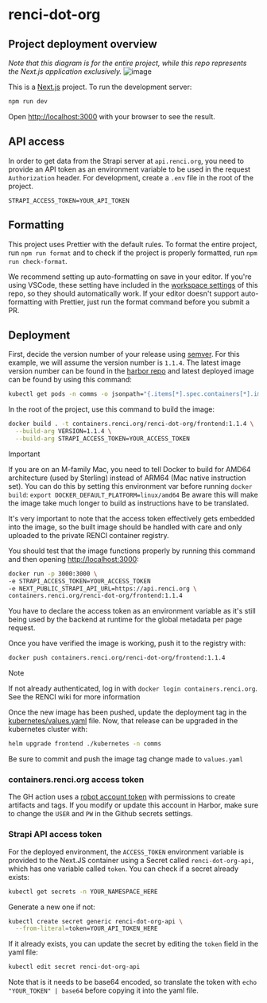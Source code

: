 # renci-dot-org

## Project deployment overview

_Note that this diagram is for the entire project, while this repo represents the Next.js application exclusively._
![image](https://github.com/mbwatson/renci-dot-org/assets/16181779/26d297d4-867d-4cdc-90b8-6ad3088a3b14)

This is a [Next.js](https://nextjs.org/) project. To run the development server:

```bash
npm run dev
```

Open [http://localhost:3000](http://localhost:3000) with your browser to see the result.

## API access

In order to get data from the Strapi server at `api.renci.org`, you need to provide an API token as an environment variable to be used in the request `Authorization` header. For development, create a `.env` file in the root of the project.

```env
STRAPI_ACCESS_TOKEN=YOUR_API_TOKEN
```

## Formatting

This project uses Prettier with the default rules. To format the entire project, run `npm run format` and to check if the project is properly formatted, run `npm run check-format`.

We recommend setting up auto-formatting on save in your editor. If you're using VSCode, these setting have included in the [workspace settings](./.vscode/settings.json) of this repo, so they should automatically work. If your editor doesn't support auto-formatting with Prettier, just run the format command before you submit a PR.

## Deployment

<!-- This is  -->
<!-- This project contains a [Github Action workflow](./.github/workflows/build-image-and-push.yaml) to build and push the image to the [RENCI container registry](containers.renci.org) with a [Dockerfile](./Dockerfile). The script will automatically run on a new release, and the release name is used as the image tag. -->

First, decide the version number of your release using [semver](https://semver.org/). For this example, we will assume the version number is `1.1.4`. The latest image version number can be found in the [harbor repo](https://containers.renci.org/harbor/projects/34/repositories/frontend/artifacts-tab) and latest deployed image can be found by using this command:

```bash
kubectl get pods -n comms -o jsonpath="{.items[*].spec.containers[*].image}" -l app.kubernetes.io/name=renci-dot-org-frontend
```

In the root of the project, use this command to build the image:

```bash
docker build . -t containers.renci.org/renci-dot-org/frontend:1.1.4 \
  --build-arg VERSION=1.1.4 \
  --build-arg STRAPI_ACCESS_TOKEN=YOUR_ACCESS_TOKEN
```

> [!IMPORTANT]  
> If you are on an M-family Mac, you need to tell Docker to build for AMD64 architecture (used by Sterling) instead of ARM64 (Mac native instruction set). You can do this by setting this environment var before running `docker build`:
> `export DOCKER_DEFAULT_PLATFORM=linux/amd64`
> Be aware this will make the image take much longer to build as instructions have to be translated.

It's very important to note that the access token effectively gets embedded into the image, so the built image should be handled with care and only uploaded to the private RENCI container registry.

You should test that the image functions properly by running this command and then opening [http://localhost:3000](http://localhost:3000):

```bash
docker run -p 3000:3000 \
-e STRAPI_ACCESS_TOKEN=YOUR_ACCESS_TOKEN
-e NEXT_PUBLIC_STRAPI_API_URL=https://api.renci.org \
containers.renci.org/renci-dot-org/frontend:1.1.4
```

You have to declare the access token as an environment variable as it's still being used by the backend at runtime for the global metadata per page request.

Once you have verified the image is working, push it to the registry with:

```bash
docker push containers.renci.org/renci-dot-org/frontend:1.1.4
```

> [!NOTE]
> If not already authenticated, log in with `docker login containers.renci.org`. See the RENCI wiki for more information

Once the new image has been pushed, update the deployment tag in the [kubernetes/values.yaml](/kubernetes/values.yaml) file. Now, that release can be upgraded in the kubernetes cluster with:

```bash
helm upgrade frontend ./kubernetes -n comms
```

Be sure to commit and push the image tag change made to `values.yaml`

### containers.renci.org access token

The GH action uses a [robot account token](https://goharbor.io/docs/1.10/working-with-projects/project-configuration/create-robot-accounts/) with permissions to create artifacts and tags. If you modify or update this account in Harbor, make sure to change the `USER` and `PW` in the Github secrets settings.

### Strapi API access token

For the deployed environment, the `ACCESS_TOKEN` environment variable is provided to the Next.JS container using a Secret called `renci-dot-org-api`, which has one variable called `token`. You can check if a secret already exists:

```bash
kubectl get secrets -n YOUR_NAMESPACE_HERE
```

Generate a new one if not:

```bash
kubectl create secret generic renci-dot-org-api \
  --from-literal=token=YOUR_API_TOKEN_HERE
```

If it already exists, you can update the secret by editing the `token` field in the yaml file:

```bash
kubectl edit secret renci-dot-org-api
```

Note that is it needs to be base64 encoded, so translate the token with `echo "YOUR_TOKEN" | base64` before copying it into the yaml file.
